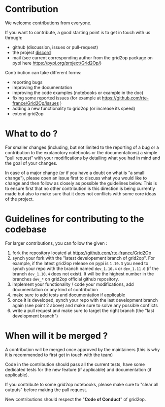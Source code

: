 # Contribution

We welcome contributions from everyone. 

If you want to contribute, a good starting point is to get in touch with us through:
- github (discussion, issues or pull-request)
- the project [discord](https://discord.gg/cYsYrPT)
- mail (see current corresponding author from the grid2op package on pypi here https://pypi.org/project/Grid2Op/) 

Contribution can take different forms:

- reporting bugs
- improving the documentation
- improving the code examples (notebooks or example in the doc)
- fixing some reported issues (for example at https://github.com/rte-france/Grid2Op/issues )
- adding a new functionality to grid2op (or increase its speed)
- extend grid2op 

# What to do ?

For smaller changes (including, but not limited to the reporting of a bug or a contribution to the explanotory notebooks or the documentations)
a simple "pull request" with your modifications by detailing what you had in mind and the  goal of your changes.

In case of a major change (or if you have a doubt on what is "a small change"), please open an issue first
to discuss what you would like to change and then follow as closely as possible the guidelines below. This is to ensure
first that no other contribution is this direction is being currently made but also to make sure that it 
does not conflicts with some core ideas of the project.

# Guidelines for contributing to the codebase

For larger contributions, you can follow the given :

1. fork the repository located at <https://github.com/rte-france/Grid2Op>
2. synch your fork with the "latest developement branch of grid2op". For example, if the latest grid2op release
   on pypi is `1.10.3` you need to synch your repo with the branch named `dev_1.10.4` or `dev_1.11.0` (if
   the branch `dev_1.10.4` does not exist). It will be the highest number in the branches `dev_*` on
   grid2op official github repository.
3. implement your functionality / code your modifications, add documentation or any kind of contribution
4. make sure to add tests and documentation if applicable
5. once it is developed, synch your repo with the last development branch again (see point 2 above) and
   make sure to solve any possible conflicts
6. write a pull request and make sure to target the right branch (the "last development branch")

# When will it be merged ?

A contribution will be merged once approved by the maintainers (this is why it is recommended to first 
get in touch with the team)

Code in the contribution should pass all the current tests, have some dedicated tests for the new feature (if applicable)
and documentation (if applicable).

If you contribute to some grid2op notebooks, please make sure to "clear all outputs"
before making the pull request.

New contributions should respect the "**Code of Conduct**" of grid2op.
